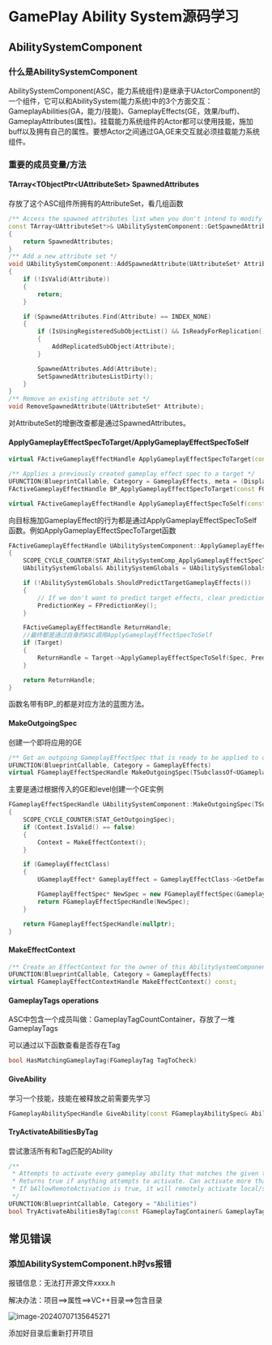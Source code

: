 # GamePlay Ability System源码学习

## AbilitySystemComponent

### 什么是AbilitySystemComponent

AbilitySystemComponent(ASC，能力系统组件)是继承于UActorComponent的一个组件，它可以和AbilitySystem(能力系统)中的3个方面交互：GameplayAbilities(GA，能力/技能)、GameplayEffects(GE，效果/buff)、GameplayAttributes(属性)。挂载能力系统组件的Actor都可以使用技能，施加buff以及拥有自己的属性。要想Actor之间通过GA,GE来交互就必须挂载能力系统组件。

### 重要的成员变量/方法

#### **TArray<TObjectPtr\<UAttributeSet> SpawnedAttributes**

存放了这个ASC组件所拥有的AttributeSet，看几组函数

```c++
/** Access the spawned attributes list when you don't intend to modify the list. */
const TArray<UAttributeSet*>& UAbilitySystemComponent::GetSpawnedAttributes() const
{
	return SpawnedAttributes;
}
/** Add a new attribute set */
void UAbilitySystemComponent::AddSpawnedAttribute(UAttributeSet* Attribute)
{
	if (!IsValid(Attribute))
	{
		return;
	}

	if (SpawnedAttributes.Find(Attribute) == INDEX_NONE)
	{
		if (IsUsingRegisteredSubObjectList() && IsReadyForReplication())
		{
			AddReplicatedSubObject(Attribute);
		}

		SpawnedAttributes.Add(Attribute);
		SetSpawnedAttributesListDirty();
	}
}
/** Remove an existing attribute set */
void RemoveSpawnedAttribute(UAttributeSet* Attribute);
```

对AttributeSet的增删改查都是通过SpawnedAttributes。

#### ApplyGameplayEffectSpecToTarget/ApplyGameplayEffectSpecToSelf

```c++
virtual FActiveGameplayEffectHandle ApplyGameplayEffectSpecToTarget(const FGameplayEffectSpec& GameplayEffect, UAbilitySystemComponent *Target, FPredictionKey PredictionKey=FPredictionKey());

/** Applies a previously created gameplay effect spec to a target */
UFUNCTION(BlueprintCallable, Category = GameplayEffects, meta = (DisplayName = "ApplyGameplayEffectSpecToTarget", ScriptName = "ApplyGameplayEffectSpecToTarget"))
FActiveGameplayEffectHandle BP_ApplyGameplayEffectSpecToTarget(const FGameplayEffectSpecHandle& SpecHandle, UAbilitySystemComponent* Target);

virtual FActiveGameplayEffectHandle ApplyGameplayEffectSpecToSelf(const FGameplayEffectSpec& GameplayEffect, FPredictionKey PredictionKey = FPredictionKey());
```

向目标施加GameplayEffect的行为都是通过ApplyGameplayEffectSpecToSelf函数。例如ApplyGameplayEffectSpecToTarget函数

```c++
FActiveGameplayEffectHandle UAbilitySystemComponent::ApplyGameplayEffectSpecToTarget(const FGameplayEffectSpec &Spec, UAbilitySystemComponent *Target, FPredictionKey PredictionKey)
{
	SCOPE_CYCLE_COUNTER(STAT_AbilitySystemComp_ApplyGameplayEffectSpecToTarget);
	UAbilitySystemGlobals& AbilitySystemGlobals = UAbilitySystemGlobals::Get();

	if (!AbilitySystemGlobals.ShouldPredictTargetGameplayEffects())
	{
		// If we don't want to predict target effects, clear prediction key
		PredictionKey = FPredictionKey();
	}

	FActiveGameplayEffectHandle ReturnHandle;
	//最终都是通过自身的ASC调用ApplyGameplayEffectSpecToSelf
	if (Target)
	{
		ReturnHandle = Target->ApplyGameplayEffectSpecToSelf(Spec, PredictionKey);
	}

	return ReturnHandle;
}
```

函数名带有BP_的都是对应方法的蓝图方法。

#### MakeOutgoingSpec

创建一个即将应用的GE

```c++
/** Get an outgoing GameplayEffectSpec that is ready to be applied to other things. */
UFUNCTION(BlueprintCallable, Category = GameplayEffects)
virtual FGameplayEffectSpecHandle MakeOutgoingSpec(TSubclassOf<UGameplayEffect> GameplayEffectClass, float Level, FGameplayEffectContextHandle Context) const;
```

主要是通过根据传入的GE和level创建一个GE实例

```c++
FGameplayEffectSpecHandle UAbilitySystemComponent::MakeOutgoingSpec(TSubclassOf<UGameplayEffect> GameplayEffectClass, float Level, FGameplayEffectContextHandle Context) const
{
	SCOPE_CYCLE_COUNTER(STAT_GetOutgoingSpec);
	if (Context.IsValid() == false)
	{
		Context = MakeEffectContext();
	}

	if (GameplayEffectClass)
	{
		UGameplayEffect* GameplayEffect = GameplayEffectClass->GetDefaultObject<UGameplayEffect>();

		FGameplayEffectSpec* NewSpec = new FGameplayEffectSpec(GameplayEffect, Context, Level);
		return FGameplayEffectSpecHandle(NewSpec);
	}

	return FGameplayEffectSpecHandle(nullptr);
}
```

#### MakeEffectContext

```c++
/** Create an EffectContext for the owner of this AbilitySystemComponent */
UFUNCTION(BlueprintCallable, Category = GameplayEffects)
virtual FGameplayEffectContextHandle MakeEffectContext() const;
```

#### GameplayTags operations

ASC中包含一个成员叫做：GameplayTagCountContainer，存放了一堆GameplayTags

可以通过以下函数查看是否存在Tag

```c++
bool HasMatchingGameplayTag(FGameplayTag TagToCheck)
```

#### GiveAbility

学习一个技能，技能在被释放之前需要先学习

```c++
FGameplayAbilitySpecHandle GiveAbility(const FGameplayAbilitySpec& AbilitySpec);
```

#### TryActivateAbilitiesByTag

尝试激活所有和Tag匹配的Ability

```c++
/** 
 * Attempts to activate every gameplay ability that matches the given tag and DoesAbilitySatisfyTagRequirements().
 * Returns true if anything attempts to activate. Can activate more than one ability and the ability may fail later.
 * If bAllowRemoteActivation is true, it will remotely activate local/server abilities, if false it will only try to locally activate abilities.
 */
UFUNCTION(BlueprintCallable, Category = "Abilities")
bool TryActivateAbilitiesByTag(const FGameplayTagContainer& GameplayTagContainer, bool bAllowRemoteActivation = true);
```



## 常见错误

### 添加AbilitySystemComponent.h时vs报错

报错信息：无法打开源文件xxxx.h

解决办法：项目==\>属性==>VC++目录==>包含目录

![image-20240707135645271](C:/Users/octanezhong/AppData/Roaming/Typora/typora-user-images/image-20240707135645271.png)

添加好目录后重新打开项目

